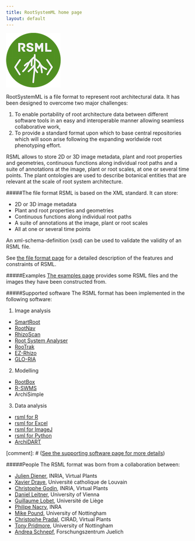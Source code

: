 ```yaml
---
title: RootSystemML home page
layout: default
---
```


[![RSML interoperability](/images/rsml_logo.png)](/images/interoperability.png)


RootSystemML is a file format to represent root architectural data. It has been designed to overcome two major challenges: 

 1. To enable portability of root architecture data between different software tools in an easy and interoperable manner allowing seamless collaborative work, 
 2. To provide a standard format upon which to base central repositories which will soon arise following the expanding worldwide root phenotyping effort.

RSML allows to store 2D or 3D image metadata, plant and root properties and geometries, continuous functions along individual root paths and a suite of annotations at the image, plant or root scales, at one or several time points. The plant ontologies are used to describe botanical entities that are relevant at the scale of root system architecture. 

#####The file format
RSML is based on the XML standard. It can store:

 - 2D or 3D image metadata
 - Plant and root properties and geometries
 - Continuous functions along individual root paths
 - A suite of annotations at the image, plant or root scales
 - All at one or several time points

An xml-schema-definition (xsd) can be used to validate the validity of an RSML file.

See [the file format page](format) for a detailed description of the features and constraints of RSML. 

#####Examples
[The examples page](examples) provides some RSML files and the images they have been constructed from. 

#####Supported software
The RSML format has been implemented in the following software:

1. Image analysis
  - [SmartRoot](http://www.uclouvain.be/en-smartroot)
  - [RootNav](http://www.cpib.ac.uk/tools-resources/software/rootnav/)
  - [RhizoScan](https://team.inria.fr/virtualplants/research/project/rhizoscan/)
  - [Root System Analyser](http://www.csc.univie.ac.at/rootbox/rsa.html)
  - [RooTrak](http://www.rootrak.net)
  - [EZ-Rhizo](adrian.hills@glasgow.ac.uk)
  - [GLO-RIA](http://www.rrlab.org/GLO-Roots/)
 
2. Modelling 
  - [RootBox](http://www.csc.univie.ac.at/rootbox)
  - [R-SWMS](http://sites.uclouvain.be/RSWMS/)
  - ArchiSimple

3. Data analysis
  - [rsml for R](http://cran.r-project.org/web/packages/rsml/index.html)
  - [rsml for Excel](http://sourceforge.net/p/rootnav/code/ci/default/tree/)
  - [rsml for ImageJ](https://github.com/RootSystemML/RSML-conversion-tools/tree/master/imagej)
  - [rsml for Python](https://github.com/RootSystemML/RSML-conversion-tools/tree/master/python/rsml)
  - [ArchiDART](http://cran.r-project.org/web/packages/archiDART/index.html)
 
[comment]: # ([See the supporting software page for more details](software))

#####People
The RSML format was born from a collaboration between:

 - [Julien Diener](http://home-juliendiener.rhcloud.com/), INRIA, Virtual Plants
 - [Xavier Draye](http://www.uclouvain.be/xavier.draye), Université catholique de Louvain
 - [Christophe Godin](https://team.inria.fr/virtualplants/christophe-godin/), INRIA, Virtual Plants
 - [Daniel Leitner](mailto:daniel.leitner@univie.ac.at), University of Vienna
 - [Guillaume Lobet](http://www.guillaumelobet.be), Université de Liège
 - [Philipe Nacry](mailto:nacry@supagro.inra.fr), INRA
 - [Mike Pound](http://www.cpib.ac.uk/people/michael-pound/), University of Nottingham
 - [Christophe Pradal](https://team.inria.fr/virtualplants/christophe-pradal/), CIRAD, Virtual Plants
 - [Tony Pridmore](http://www.cpib.ac.uk/people/tony-pridmore/), University of Nottingham
 - [Andrea Schnepf](http://www.fz-juelich.de/ibg/ibg-3/EN/Staff/S/Schnepf%20Dr.%20Andrea.html?nn=1239630), Forschungszentrum Juelich 

